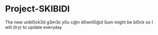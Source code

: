 # Project-SKIBIDI
The new unbl0ck3d g3m3s y0u c@n d0wnl0@d
Sum might be bl0ck so I will (try) to update everyday
